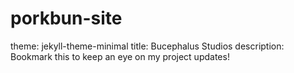 # porkbun-site
theme: jekyll-theme-minimal
title: Bucephalus Studios
description: Bookmark this to keep an eye on my project updates!
